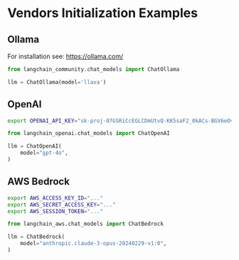 # Vendors Initialization Examples

## Ollama

For installation see: https://ollama.com/

```python
from langchain_community.chat_models import ChatOllama

llm = ChatOllama(model='llava')
```

## OpenAI

```bash
export OPENAI_API_KEY="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"
```

```python
from langchain_openai.chat_models import ChatOpenAI

llm = ChatOpenAI(
    model="gpt-4o",
)
```

## AWS Bedrock

```bash
export AWS_ACCESS_KEY_ID="..."
export AWS_SECRET_ACCESS_KEY="..."
export AWS_SESSION_TOKEN="..."
```

```python
from langchain_aws.chat_models import ChatBedrock

llm = ChatBedrock(
    model="anthropic.claude-3-opus-20240229-v1:0",
)
```
